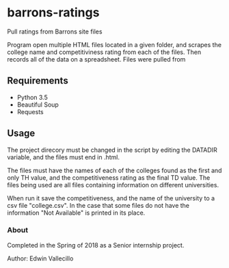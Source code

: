 # barrons-ratings
Pull ratings from Barrons site files

Program open multiple HTML files located in a given folder, and scrapes the college name and competitiviness rating from each of the files. Then records all of the data on a spreadsheet. Files were pulled from 

## Requirements
- Python 3.5
- Beautiful Soup
- Requests

## Usage

The project direcory must be changed in the script by editing the DATADIR variable, and the files must end in .html.

The files must have the names of each of the colleges found as the first and only TH value, and the competitiveness rating as the final TD value. The files being used are all files containing information on different universities. 

When run it save the competitiveness, and the name of the university to a csv file "college.csv". In the case that some files do not have the information "Not Available" is printed in its place. 

### About 
Completed in the Spring of 2018 as a Senior internship project. 

Author: Edwin Vallecillo 
